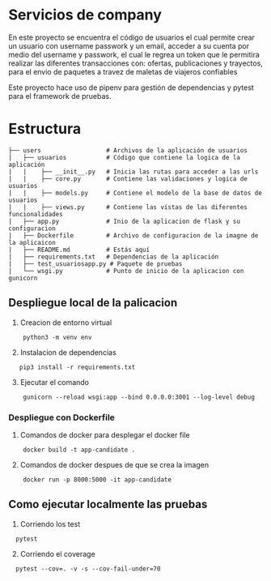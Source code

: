 # Servicios de company 

En este proyecto se encuentra el código de usuarios el cual permite crear un usuario con username
passwork y un email, acceder a su cuenta por medio del username y passwork, el cual le regrea un token 
que le permitira realizar las diferentes transacciones con: ofertas, publicaciones y trayectos, para el 
envio de paquetes a travez de maletas de viajeros confiables 

Este proyecto hace uso de pipenv para gestión de dependencias y pytest para el framework de pruebas.

# Estructura

````
├── users                  # Archivos de la aplicación de usuarios 
|   ├── usuarios           # Código que contiene la logica de la aplicación
|   |    ├── __init__.py   # Inicia las rutas para acceder a las urls
|   |    ├── core.py       # Contiene las validaciones y logica de usuarios
|   |    ├── models.py     # Contiene el modelo de la base de datos de usuarios
|   |    ├── views.py      # Contiene las vistas de las diferentes funcionalidades 
|   ├── app.py             # Inio de la aplicacion de flask y su configuracion
|   ├── Dockerfile         # Archivo de configuracion de la imagne de la aplicaicon
|   ├── README.md          # Estás aquí
|   ├── requirements.txt   # Dependencias de la aplicación
|   ├── test_usuariosapp.py # Paquete de pruebas
|   └── wsgi.py            # Punto de inicio de la aplicacion con gunicorn 
````

## Despliegue local de la palicacion

1. Creacion de entorno virtual
```shell
    python3 -m venv env
```
2. Instalacion de dependencias 
```shell
   pip3 install -r requirements.txt 
```
3. Ejecutar el comando
```shell
    gunicorn --reload wsgi:app --bind 0.0.0.0:3001 --log-level debug
```
### Despliegue con Dockerfile

1. Comandos de docker para desplegar el docker file
```shell
    docker build -t app-candidate .
```
2. Comandos de docker despues de que se crea la imagen
```shell
    docker run -p 8000:5000 -it app-candidate
```

## Como ejecutar localmente las pruebas

1. Corriendo los test
```shell
  pytest
```
2. Corriendo el coverage 
```shell
  pytest --cov=. -v -s --cov-fail-under=70
```
